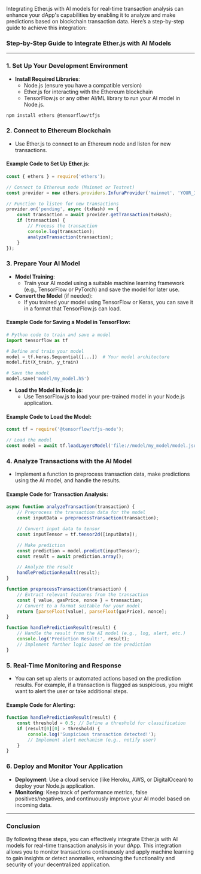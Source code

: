 Integrating Ether.js with AI models for real-time transaction analysis can enhance your dApp's capabilities by enabling it to analyze and make predictions based on blockchain transaction data. Here’s a step-by-step guide to achieve this integration:

### Step-by-Step Guide to Integrate Ether.js with AI Models

---

### 1. **Set Up Your Development Environment**

- **Install Required Libraries**:
  - Node.js (ensure you have a compatible version)
  - Ether.js for interacting with the Ethereum blockchain
  - TensorFlow.js or any other AI/ML library to run your AI model in Node.js.

```bash
npm install ethers @tensorflow/tfjs
```

### 2. **Connect to Ethereum Blockchain**

- Use Ether.js to connect to an Ethereum node and listen for new transactions.

#### **Example Code to Set Up Ether.js**:
```javascript
const { ethers } = require('ethers');

// Connect to Ethereum node (Mainnet or Testnet)
const provider = new ethers.providers.InfuraProvider('mainnet', 'YOUR_INFURA_PROJECT_ID');

// Function to listen for new transactions
provider.on('pending', async (txHash) => {
    const transaction = await provider.getTransaction(txHash);
    if (transaction) {
        // Process the transaction
        console.log(transaction);
        analyzeTransaction(transaction);
    }
});
```

### 3. **Prepare Your AI Model**

- **Model Training**:
  - Train your AI model using a suitable machine learning framework (e.g., TensorFlow or PyTorch) and save the model for later use.
- **Convert the Model** (if needed):
  - If you trained your model using TensorFlow or Keras, you can save it in a format that TensorFlow.js can load.

#### **Example Code for Saving a Model in TensorFlow**:
```python
# Python code to train and save a model
import tensorflow as tf

# Define and train your model
model = tf.keras.Sequential([...])  # Your model architecture
model.fit(X_train, y_train)

# Save the model
model.save('model/my_model.h5')
```

- **Load the Model in Node.js**:
  - Use TensorFlow.js to load your pre-trained model in your Node.js application.

#### **Example Code to Load the Model**:
```javascript
const tf = require('@tensorflow/tfjs-node');

// Load the model
const model = await tf.loadLayersModel('file://model/my_model/model.json');
```

### 4. **Analyze Transactions with the AI Model**

- Implement a function to preprocess transaction data, make predictions using the AI model, and handle the results.

#### **Example Code for Transaction Analysis**:
```javascript
async function analyzeTransaction(transaction) {
    // Preprocess the transaction data for the model
    const inputData = preprocessTransaction(transaction);

    // Convert input data to tensor
    const inputTensor = tf.tensor2d([inputData]);

    // Make prediction
    const prediction = model.predict(inputTensor);
    const result = await prediction.array();

    // Analyze the result
    handlePredictionResult(result);
}

function preprocessTransaction(transaction) {
    // Extract relevant features from the transaction
    const { value, gasPrice, nonce } = transaction;
    // Convert to a format suitable for your model
    return [parseFloat(value), parseFloat(gasPrice), nonce];
}

function handlePredictionResult(result) {
    // Handle the result from the AI model (e.g., log, alert, etc.)
    console.log('Prediction Result:', result);
    // Implement further logic based on the prediction
}
```

### 5. **Real-Time Monitoring and Response**

- You can set up alerts or automated actions based on the prediction results. For example, if a transaction is flagged as suspicious, you might want to alert the user or take additional steps.

#### **Example Code for Alerting**:
```javascript
function handlePredictionResult(result) {
    const threshold = 0.5; // Define a threshold for classification
    if (result[0][0] > threshold) {
        console.log('Suspicious transaction detected!');
        // Implement alert mechanism (e.g., notify user)
    }
}
```

### 6. **Deploy and Monitor Your Application**

- **Deployment**: Use a cloud service (like Heroku, AWS, or DigitalOcean) to deploy your Node.js application.
- **Monitoring**: Keep track of performance metrics, false positives/negatives, and continuously improve your AI model based on incoming data.

---

### Conclusion

By following these steps, you can effectively integrate Ether.js with AI models for real-time transaction analysis in your dApp. This integration allows you to monitor transactions continuously and apply machine learning to gain insights or detect anomalies, enhancing the functionality and security of your decentralized application.